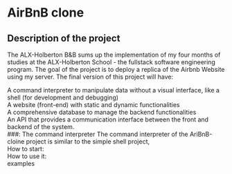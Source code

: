 # AirBnB clone
## Description of the project
The ALX-Holberton B&B sums up the implementation of my four months of studies at the ALX-Holberton School - the fullstack software engineering program. The goal of the project is to deploy a replica of the Airbnb Website using my server. The final version of this project will have:  

A command interpreter to manipulate data without a visual interface, like a shell (for development and debugging)  
A website (front-end) with static and dynamic functionalities  
A comprehensive database to manage the backend functionalities  
An API that provides a communication interface between the front and backend of the system.  
###: The command interpreter
The command interpreter of the AriBnB-cloine project is similar to the simple shell project,  
How to start:  
How to use it:  
examples  
